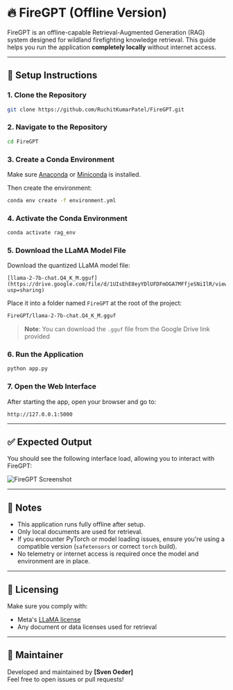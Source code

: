 # 🔥 FireGPT (Offline Version)

FireGPT is an offline-capable Retrieval-Augmented Generation (RAG) system designed for wildland firefighting knowledge retrieval. This guide helps you run the application **completely locally** without internet access.

---

## 🚀 Setup Instructions

### 1. Clone the Repository

```bash
git clone https://github.com/RuchitKumarPatel/FireGPT.git
```

### 2. Navigate to the Repository

```bash
cd FireGPT
```

### 3. Create a Conda Environment

Make sure [Anaconda](https://www.anaconda.com/products/distribution) or [Miniconda](https://docs.conda.io/en/latest/miniconda.html) is installed.

Then create the environment:

```bash
conda env create -f environment.yml
```

### 4. Activate the Conda Environment

```bash
conda activate rag_env
```

### 5. Download the LLaMA Model File

Download the quantized LLaMA model file:

```
[llama-2-7b-chat.Q4_K_M.gguf] (https://drive.google.com/file/d/1UIsEhE8eyYDlUFDFmOGA7MFfjeSNiIlR/view?usp=sharing)
```

Place it into a folder named `FireGPT` at the root of the project:

```bash
FireGPT/llama-2-7b-chat.Q4_K_M.gguf
```

> **Note**: You can download the `.gguf` file from the Google Drive link provided

### 6. Run the Application

```bash
python app.py
```

### 7. Open the Web Interface

After starting the app, open your browser and go to:

```
http://127.0.0.1:5000
```

---

## ✅ Expected Output

You should see the following interface load, allowing you to interact with FireGPT:

![FireGPT Screenshot](https://github.com/user-attachments/assets/1e2cc631-a5c5-41ae-9836-c6116bf8339c)

---

## 📝 Notes

- This application runs fully offline after setup.
- Only local documents are used for retrieval.
- If you encounter PyTorch or model loading issues, ensure you're using a compatible version (`safetensors` or correct `torch` build).
- No telemetry or internet access is required once the model and environment are in place.

---

## 🔐 Licensing

Make sure you comply with:

- Meta's [LLaMA license](https://ai.meta.com/resources/models-and-libraries/llama-downloads/)
- Any document or data licenses used for retrieval

---

## 👷 Maintainer

Developed and maintained by **[Sven Oeder]**  
Feel free to open issues or pull requests!
